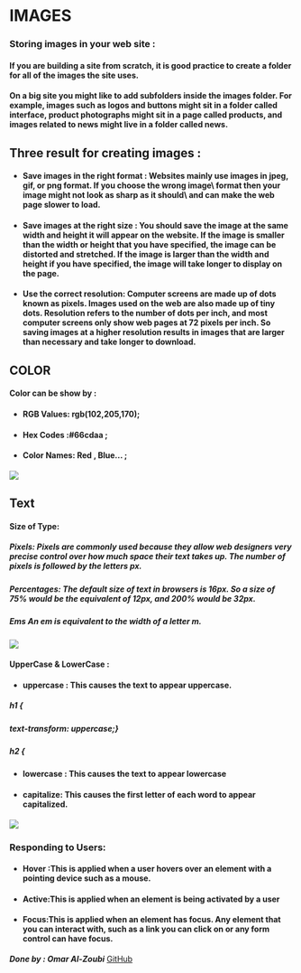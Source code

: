# IMAGES 
### Storing images in your web site :
#### If you are building a site from scratch, it is good practice to create a folder for all of the images the site uses.
#### On a big site you might like to add subfolders inside the images folder. For example, images such as logos and buttons might sit in a folder called interface, product photographs might sit in a page called products, and images related to news might live in a folder called news.

## Three result for creating images :
- #### Save images in the right format : Websites mainly use images in jpeg, gif, or png format. If you choose the wrong image\ format then your image might not look as sharp as it should\ and can make the web page slower to load.

- #### Save images at the right size : You should save the image at the same width and height it will appear on the website. If the image is smaller than the width or height that you have specified, the image can be distorted and stretched. If the image is larger than the width and height if you have specified, the image will take longer to display on the page.
- #### Use the correct resolution: Computer screens are made up of dots known as pixels. Images used on the web are also made up of tiny dots. Resolution refers to the number of dots per inch, and most computer screens only show web pages at 72 pixels per inch. So saving images at a higher resolution results in images that are larger than necessary and take longer to download.

## COLOR
#### Color can be  show by :
- #### RGB Values: rgb(102,205,170);
- #### Hex Codes :#66cdaa ;
- #### Color Names: Red , Blue... ;
![](https://jquerypluginsfree.com/uploads/Bootstrap%204%20Color%20Palette.png) 

## Text 
#### Size of Type:
##### Pixels: Pixels are commonly used because they allow web designers very precise control over how much space their text takes up. The number of pixels is followed by the letters px.
##### Percentages: The default size of text in browsers is 16px. So a size of 75% would be the equivalent of 12px, and 200% would be 32px.
##### Ems An em is equivalent to the width of a letter m.
![](https://i1.wp.com/www.tutorialbrain.com/wp-content/uploads/2019/02/Font-in-HTML.jpg?fit=1920%2C1080&ssl=1)

#### UpperCase & LowerCase :
- #### uppercase : This causes the text to appear uppercase. 
##### h1 {
##### text-transform: uppercase;}
##### h2 {

- #### lowercase : This causes the text to appear lowercase

- #### capitalize:  This causes the first letter of each word to appear capitalized.
![](https://www.codegrepper.com/codeimages/uppercase-tag-in-html.png)
### Responding to Users:
- #### Hover :This is applied when a user hovers over an element with a pointing device such as a mouse. 
- #### Active:This is applied when an element is being activated by a user
- #### Focus:This is applied when an element has focus. Any element that you can interact with, such as a link you can click on or any form control can have focus.


***Done by : Omar Al-Zoubi***
[GitHub](https://github.com/Omar-zoubi)